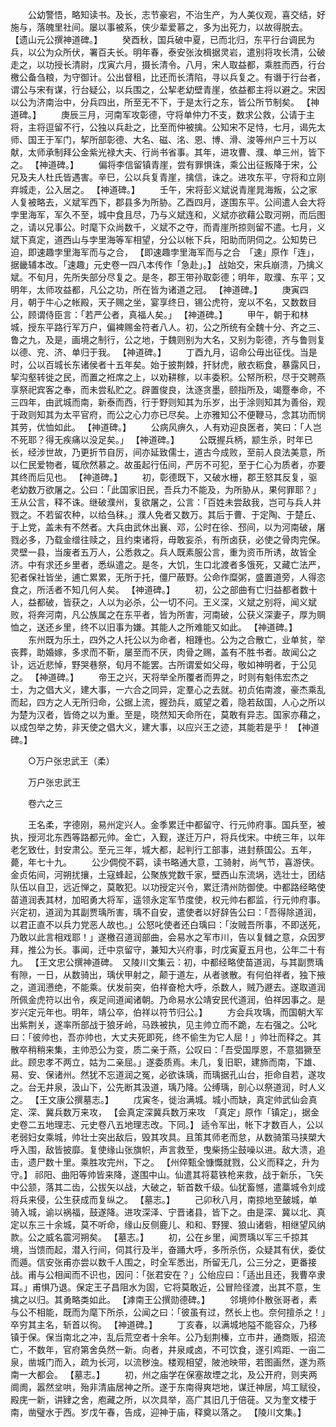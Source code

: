 <!-- { "loadSidebar": true } -->
　　公幼警悟，略知读书。及长，志节豪宕，不治生产，为人美仪观，喜交结，好施与，落魄里社间。屡以事被系，侠少辈爱慕之，多为出死力，以故得脱去。 【遗山元公撰神道碑。】 
　　癸酉秋，国兵破中夏，已而北归，东平行台调民为兵，以公为众所伏，署百夫长。明年春，泰安张汝楫据灵岩，遣别将攻长清，公破走之，以功授长清尉，戊寅六月，摄长清令。八月，宋人取益都，乘胜而西，行台檄公备刍粮，为守御计。公出督租，比还而长清陷，寻以兵复之。有谮于行台者，谓公与宋有谋，行台疑公，以兵围之，公挈老幼壁青崖，依益都主将以避之。宋因以公为济南治中，分兵四出，所至无不下，于是太行之东，皆公所节制矣。 【神道碑。】 
　　庚辰三月，河南军攻彰德，守将单仲力不支，数求公救，公请于主将，主将逗留不行，公独以兵赴之，比至而仲被擒。公知宋不足恃，七月，谒先太师、国王于军门，挈所部彰德、大名、磁、洺、恩、博、滑、浚等州户三十万以献，太师承制拜公金紫光禄大夫、行尚书省事。其年，进攻曹、濮、单三州，皆下之。 【神道碑。】 
　　偏将李信留镇青崖，尝有罪惧诛，乘公出征叛降于宋，公兄及夫人杜氏皆遇害。辛巳，公以兵复青崖，擒信，诛之。进攻东平，守将和立刚弃城走，公入居之。 【神道碑。】 
　　壬午，宋将彭义斌说青崖晁海叛，公之家人复被略去，义斌军西下，郡县多为所胁。乙酉四月，遂围东平。公间遣人会大将孛里海军，军久不至，城中食且尽，乃与义斌连和，义斌亦欲藉公取河朔，而后图之，请以兄事公。时麾下众尚数千，义斌不之夺，而青崖所掠则留不遣。七月，义斌下真定，道西山与孛里海等军相望，分公以帐下兵，阳助而阴伺之。公知势已迫，即速趣孛里海军而与之合， 【即速趣孛里海军而与之合　「速」原作「连」，据畿辅本改。「速趣」元史卷一四八本传作「急赴」。】 战始交，宋兵崩溃，乃擒义斌。不旬月，先所失部分尽复之。是冬，郡王带孙取彰德；明年，取濮、东平；又明年，太师攻益都，凡公之功，所在皆为诸道之冠。 【神道碑。】 
　　庚寅四月，朝于牛心之帐殿，天子赐之坐，宴享终日，锡公虎符，宠以不名，又数数目公，顾谓侍臣言：「若严公者，真福人矣。」 【神道碑。】 
　　甲午，朝于和林城，授东平路行军万户，偏裨赐金符者八人。初，公之所统有全魏十分、齐之三、鲁之九，及是，画境之制行，公之地，于魏则别为大名，又别为彰德，齐与鲁则复以德、兖、济、单归于我。 【神道碑。】 
　　丁酉九月，诏命公毋出征伐。当是时，公以百城长东诸侯者十五年矣。始于披荆棘，扞豺虎，敝衣粝食，暴露风日，挈沟壑转徙之民，而置之袵席之上，以劝耕稼，以丰委积。公帑所积，尽于交聘燕享祭祀宾客之奉，而未尝私贮之。辟置俊良，汰逐贪墨，颐指所及，竭蹷奉命，不三四年，由武城而南，新泰而西，行于野则知其为乐岁，出于涂则知其为善俗，观于政则知其为太平官府，而公之心力亦已尽矣。上亦雅知公不便鞭马，念其功而悯其劳，优恤如此。 【神道碑。】 
　　公病风痹久，人有劝迎良医者，笑曰：「人岂不死耶？得无疾痛以没足矣。」 【神道碑。】 
　　公既握兵柄，颛生杀，时年已长，经涉世故，乃更折节自厉，间亦延致儒士，道古今成败，至前人良法美意，所以仁民爱物者，辄欣然慕之。故虽起行伍间，严厉不可犯，至于仁心为质者，亦要其终而后见也。 【神道碑。】 
　　初，彰德既下，又破水栅，郡王怒其反复，驱老幼数万欲屠之。公曰：「此国家旧民，吾兵力不能及，为所胁从，果何罪耶？」王从公言，释不诛。继破濮州，复欲屠之，公言：「百姓未尝敌我，岂可与兵人并戮之。不若留农种，以给刍秣。」濮人免者又数万。其后于曹、于定陶、于楚丘、于上党，盖未有不然者。大兵由武休出襄、邓，公时在徐、邳间，以为河南破，屠戮必多，乃载金缯往赎之，且约束诸将，毋敢妄杀，有所卤获，必使之骨肉完保。灵壁一县，当废者五万人，公悉救之。兵人既素服公言，重为资币所诱，故皆全济。中有求还乡里者，悉纵遣之。是冬，大饥，生口北渡者多饿死，又藏亡法严，犯者保社皆坐，逋亡累累，无所于托，僵尸蔽野。公命作糜粥，盛置道旁，人得恣食之，所活者不知几何人矣。 【神道碑。】 
　　初，公之部曲有亡归益都者数十人，益都破，皆获之，人以为必杀，公一切不问。王义深，义斌之别将，闻义斌败，将奔河南，凡公族属之在东平者，皆为所害，河南破，公获义深妻子，厚为赒恤之，送还乡里，终不以旧事为嫌。其能人之所难能又如此。 【神道碑。】 
　　东州既为乐土，四外之人托公以为命者，相踵也。公为之合散亡，业单贫，举丧葬，助婚嫁，多求而不靳，屡至而不厌，肉骨之赐，盖有不胜书者。故闻公之讣，远近悲悼，野哭巷祭，旬月不能罢。古所谓爱如父母，敬如神明者，于公见之。 【神道碑。】 
　　帝王之兴，天将举全所覆者而畀之，时则有魁伟宏杰之士，为之倡大义，建大事，一六合之同异，定羣心之去就。初贞佑南渡，豪杰乘乱而起，四方之人无所归命，公据上流，握劲兵，威望之着，隐若敌国，人心之所以为楚为汉者，皆倚之以为重。至是，晓然知天命所在，莫敢有异志。国家亦藉之，以成包举之势，非天使之倡大义，建大事，以应兴王之迹，其能若是乎！ 【神道碑。】 

　　○万户张忠武王（柔） 

　　万户张忠武王 

　　卷六之三 

　　王名柔，字德刚，易州定兴人。金季累迁中都留守、行元帅府事。国兵至，被执，授河北东西等路都元帅。金亡，入觐，遂迁万户，将兵伐宋。中统三年，以年老乞致仕，封安肃公。至元三年，城大都，起判行工部事，进封蔡国公。五年，薨，年七十九。 
　　公少倜傥不羁，读书略通大意，工骑射，尚气节，喜游侠。金贞佑间，河朔扰攘，土寇蜂起，公聚族党数千家，壁西山东流埚，选壮士，团结队伍以自卫，远近惮之，莫敢犯。以功授定兴令，累迁清州防御使。中都路经略使苗道润表其材，加昭勇大将军，遥领永定军节度使，权元帅右都监，行元帅府事。兴定初，道润为其副贾瑀所害，瑀不自安，遣使者以好辞告公曰：「吾得除道润，以君正直不以兵力党恶人故也。」公怒叱使者还白瑀曰：「汝贼吾所事，不即送死，乃敢以此言相戏耶！」遂檄召道润部曲，会易水之军市川，告以复雠之意，众因罗拜，推公为长。事闻，迁中京留守，兼知大兴府事，时戊寅夏五月也，公年二十有九。 【王文忠公撰神道碑。　又陵川文集云：初，中都经略使苗道润，与其副贾瑀有隙，一日，从数骑出，瑀伏甲射之，颠于道左，从者骇散。有何伯祥者，独下掖之，道润懑绝，不能乘。伏发前突，伯祥奋枪大呼，杀数人，贼乃遯去。遂取道润所佩金虎符以出令，疾足间道闻诸朝。乃命易水公靖安民代道润，伯祥因事之。是岁兴定元年也。明年，靖公卒，伯祥以符节归公。】 
　　方会兵攻瑀，而国朝大军出紫荆关，遂率所部战于狼牙岭，马跌被执，见主帅立而不跪，左右强之。公叱曰：「彼帅也，吾亦帅也，大丈夫死即死，终不偷生为它人屈！」帅壮而释之。其散卒稍稍来集，主帅恐公为变，质二亲于燕，公叹曰：「吾受国厚恩，不意猖獗至此。顾忠孝不两立，姑为二亲屈。」遂委质焉。未几，复旧职，建斾而南，下雄、易、安、保诸州。然犹不忘道润之冤，必欲诛瑀，而瑀据孔山台，拒命自若，遂攻之。台无井泉，汲山下，公先断其汲道，瑀乃降。公缚瑀，剖心以祭道润，时人义之。 【王文康公撰墓志。】 
　　戊寅冬，徙治满城。城小而缺，真定帅武仙会真定、深、冀兵数万来攻， 【会真定深冀兵数万来攻　「真定」原作「镇定」，据金史卷二五地理志、元史卷八五地理志改。下同。】 适令军出，帐下才数百人，公以老弱妇女乘城，帅壮士突出敌后，毁其攻具。且策其师老而怠，从数骑策马挟槊大呼入围，敌皆披靡。复使缘山张旗帜，声言救至，曳柴扬尘鼓噪以进。敌大溃，追击，遗尸数十里。乘胜攻完州，下之。 【州倅甄全慷慨就戮，公义而释之，升为守。】 祁阳、曲阳等帅皆来降，遂围中山。仙遣其将葛铁枪来救，战于新乐，飞矢中公颔，落其二齿，公拔矢以战，大破之，斩首数千级。仙犹畜憾，遣藁城令刘成将兵来侵，公生获成而复纵之。 【墓志。】 
　　己卯秋八月，南掠地至皷城，单骑入城，谕以祸福，鼓遂降。进攻深泽、宁晋诸县，皆下之。由是深、冀以北、真定以东三十余城，莫不听命，缘山反侧鹿儿、和和、野狸、狼山诸砦，相继望风纳款。公之威名震河朔矣。 【墓志。】 
　　初，公在乡里，闻贾瑀以军三千掠其境，当馈而起，潜入行间，伺其行及半，奋踊大呼，多所杀伤，众疑其有伏，委仗而遁。信安张甫亦尝以数千人围之，时全军悉出，所留无几，公三分之，更番接战。甫与公相闻而不识也，因问：「张君安在？」公绐应曰：「适出且还，我曹卒隶耳。」甫惧乃退。保定王子昌阻水为固，它将莫敢近，公冒险径渡，出其不意，生擒之以归。其勇略类如此。 【滹南王公撰勋德碑。】 
　　邻境帅仆散张哥者，素与公不相能，既而为麾下所杀，公闻之曰：「彼虽有过，然长上也。奈何擅杀之！」卒穷其主名，斩首以徇。 【神道碑。】 
　　丁亥春，以满城地隘不能容众，乃移镇于保。保当南北之冲，乱后荒空者十余年。公乃刬荆榛，立市井，通商贩，招流亡，不数年，官府第舍奂然一新。向者，井泉咸卤，不可饮食，遂引鸡距、一亩二泉，凿城门而入，疏为长河，以流秽浊。楼观相望，陂池映带，若图画然，遂为燕南一大都会。 【墓志。】 
　　初，州之庙学在保塞故堙之北，及公开府，则夹两阛阓，嚣然坌哄，殆非清庙居神之所。遂于东南得爽垲地，谋迁神居，鸠工赋役，殿庑一新，讲肄之舍，庖藏之所，以次具举，高广其旧几于倍蓰。又为奎文楼于南，凿璧水于西。岁戊午春，告成，迎神于庙，释奠以落之。 【陵川文集。】 
